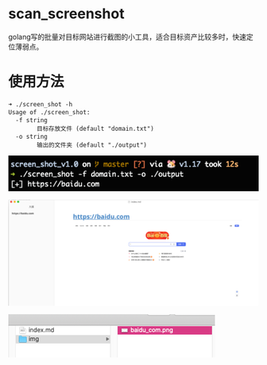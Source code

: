 # scan_screenshot
golang写的批量对目标网站进行截图的小工具，适合目标资产比较多时，快速定位薄弱点。



# 使用方法

```
➜ ./screen_shot -h
Usage of ./screen_shot:
  -f string
    	目标存放文件 (default "domain.txt")
  -o string
    	输出的文件夹 (default "./output")
```



![image-20221014110633020](README.assets/image-20221014110633020.png)

![image-20221014110654892](README.assets/image-20221014110654892.png)

![image-20221014110714498](README.assets/image-20221014110714498.png)